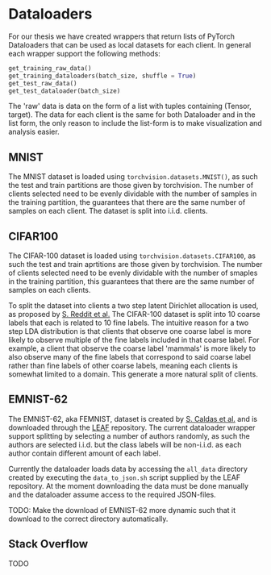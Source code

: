 # Dataloaders
For our thesis we have created wrappers that return lists of PyTorch Dataloaders that can be used as local datasets for each client. In general each wrapper support the following methods:
```python
get_training_raw_data()
get_training_dataloaders(batch_size, shuffle = True)
get_test_raw_data()
get_test_dataloader(batch_size)
```
The 'raw' data is data on the form of a list with tuples containing (Tensor, target). The data for each client is the same for both Dataloader and in the list form, the only reason to include the list-form is to make visualization and analysis easier.

## MNIST

The MNIST dataset is loaded using  `torchvision.datasets.MNIST()`, as such the test and train partitions are those given by torchvision. The number of clients selected need to be evenly dividable with the number of samples in the training partition, the guarantees that there are the same number of samples on each client. The dataset is split into i.i.d. clients.

## CIFAR100

The CIFAR-100 dataset is loaded using `torchvision.datasets.CIFAR100`, as such the test and train aprtitions are those given by torchvision. The number of clients selected need to be evenly dividable with the number of smaples in the training partition, this guarantees that there are the same number of samples on each clients.

To split the  dataset into clients a two step latent Dirichlet allocation is used, as proposed by [S. Reddit et al.](https://arxiv.org/pdf/2003.00295.pdf) The CIFAR-100 dataset is split into 10 coarse labels that each is related to 10 fine labels. The intuitive reason for a two step LDA distribution is that clients that observe one coarse label is more likely to observe multiple of the fine labels included in that coarse label. For example, a client that observe the coarse label 'mammals' is more likely to also observe many of the fine labels that correspond to said coarse label rather than fine labels of other coarse labels, meaning each clients is somewhat limited to a domain. This generate a more natural split of clients.

## EMNIST-62

The EMNIST-62, aka FEMNIST, dataset is created by [S. Caldas et al.](https://arxiv.org/pdf/1812.01097.pdf) and is downloaded through the [LEAF](https://github.com/TalwalkarLab/leaf/tree/master/data/femnist) repository. The current dataloader wrapper support splitting by selecting a number of authors randomly, as such the authors are selected i.i.d. but the class labels will be non-i.i.d. as each author contain different amount of each label.

Currently the dataloader loads data by accessing the `all_data` directory created by executing the `data_to_json.sh` script supplied by the LEAF repository. At the moment downloading the data must be done manually and the dataloader assume access to the required JSON-files.

TODO: Make the download of EMNIST-62 more dynamic such that it download to the correct directory automatically.

## Stack Overflow

TODO
